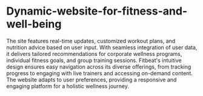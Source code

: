 # Dynamic-website-for-fitness-and-well-being
The site features real-time updates, customized workout plans, and nutrition advice based on user input. With seamless integration of user data, it delivers tailored recommendations for corporate wellness programs, individual fitness goals, and group training sessions. Fitbeat's intuitive design ensures easy navigation across its diverse offerings, from tracking progress to engaging with live trainers and accessing on-demand content. The website adapts to user preferences, providing a responsive and engaging platform for a holistic wellness journey.
